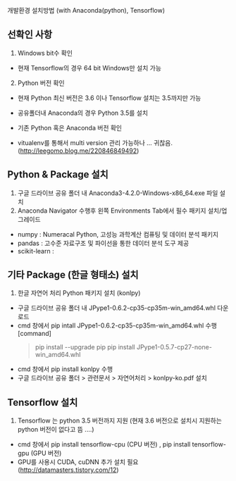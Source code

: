 
개발환경 설치방법 (with Anaconda(python), Tensorflow)

## 선확인 사항
1. Windows bit수 확인
- 현재 Tensorflow의 경우 64 bit Windows만 설치 가능

2. Python 버전 확인
- 현재 Python 최신 버전은 3.6 이나 Tensorflow 설치는 3.5까지만 가능
- 공유폴더내 Anaconda의 경우 Python 3.5를 설치
- 기존 Python 혹은 Anaconda 버전 확인 

- vitualenv를 통해서 multi version 관리 가능하나 ... 귀찮음. (http://leegomo.blog.me/220846849492) 


## Python & Package 설치
1. 구글 드라이브 공유 폴더 내 Anaconda3-4.2.0-Windows-x86_64.exe 파일 설치
2. Anaconda Navigator 수행후 왼쪽 Environments Tab에서 필수 패키지 설치/업그레이드
- numpy  : Numeracal Python, 고성능 과학계산 컴퓨팅 및 데이터 분석 패키지
- pandas : 고수준 자료구조 및 파이선을 통한 데이터 분석 도구 제공
- scikit-learn : 

## 기타 Package (한글 형태소) 설치
1. 한글 자연어 처리 Python 패키지 설치 (konlpy)  
- 구글 드라이브 공유 폴더 내 JPype1-0.6.2-cp35-cp35m-win_amd64.whl 다운로드
- cmd 창에서 pip intall JPype1-0.6.2-cp35-cp35m-win_amd64.whl 수행
  [command] 
  > pip install --upgrade pip
  > pip install JPype1-0.5.7-cp27-none-win_amd64.whl
- cmd 창에서 pip install konlpy 수행
- 구글 드라이브 공유 폴더 > 관련문서 > 자연어처리 > konlpy-ko.pdf 설치

## Tensorflow 설치
1. Tensorflow 는 python 3.5 버전까지 지원 (현재 3.6 버전으로 설치시 지원하는 python 버전이 없다고 뜸 ....)
- cmd 창에서 pip install tensorflow-cpu (CPU 버전)
             , pip install tensorflow-gpu (GPU 버전)
- GPU를 사용시 CUDA, cuDNN 추가 설치 필요 (http://datamasters.tistory.com/12)
